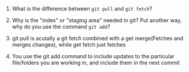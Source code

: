 1. What is the difference between `git pull` and `git fetch`?

2. Why is the "index" or "staging area" needed in git? Put another way, why do you use the command `git add`?


1. git pull is acutally a git fetch combined with a get merge(Fetches and merges changes), while get fetch just fetches

2. You use the git add command to include updates to the particular file/folders you are working in, and include  them in the next commit